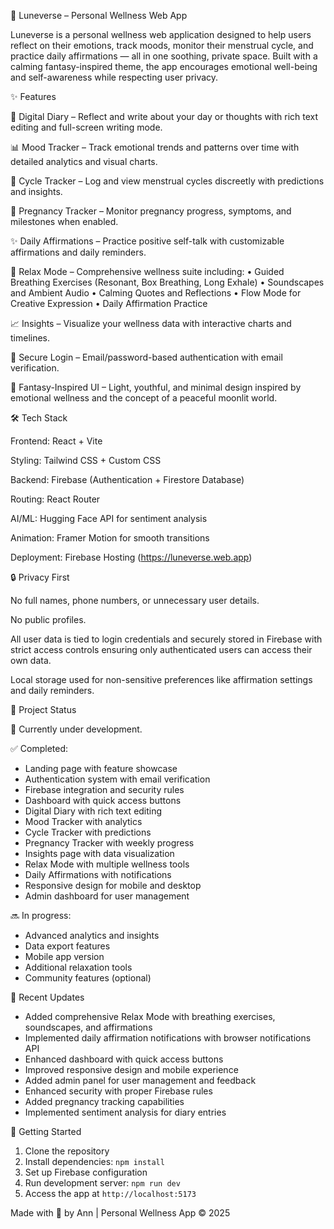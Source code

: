 🌙 Luneverse – Personal Wellness Web App

Luneverse is a personal wellness web application designed to help users reflect on their emotions, track moods, monitor their menstrual cycle, and practice daily affirmations — all in one soothing, private space. Built with a calming fantasy-inspired theme, the app encourages emotional well-being and self-awareness while respecting user privacy.

✨ Features

📝 Digital Diary – Reflect and write about your day or thoughts with rich text editing and full-screen writing mode.

📊 Mood Tracker – Track emotional trends and patterns over time with detailed analytics and visual charts.

🔁 Cycle Tracker – Log and view menstrual cycles discreetly with predictions and insights.

🤰 Pregnancy Tracker – Monitor pregnancy progress, symptoms, and milestones when enabled.

✨ Daily Affirmations – Practice positive self-talk with customizable affirmations and daily reminders.

🧘 Relax Mode – Comprehensive wellness suite including:
   • Guided Breathing Exercises (Resonant, Box Breathing, Long Exhale)
   • Soundscapes and Ambient Audio
   • Calming Quotes and Reflections
   • Flow Mode for Creative Expression
   • Daily Affirmation Practice

📈 Insights – Visualize your wellness data with interactive charts and timelines.

🔐 Secure Login – Email/password-based authentication with email verification.

🎨 Fantasy-Inspired UI – Light, youthful, and minimal design inspired by emotional wellness and the concept of a peaceful moonlit world.

🛠️ Tech Stack

Frontend: React + Vite

Styling: Tailwind CSS + Custom CSS

Backend: Firebase (Authentication + Firestore Database)

Routing: React Router

AI/ML: Hugging Face API for sentiment analysis

Animation: Framer Motion for smooth transitions

Deployment: Firebase Hosting (https://luneverse.web.app)

🔒 Privacy First

No full names, phone numbers, or unnecessary user details.

No public profiles.

All user data is tied to login credentials and securely stored in Firebase with strict access controls ensuring only authenticated users can access their own data.

Local storage used for non-sensitive preferences like affirmation settings and daily reminders.

🚧 Project Status

🔄 Currently under development.

✅ Completed: 
- Landing page with feature showcase
- Authentication system with email verification
- Firebase integration and security rules
- Dashboard with quick access buttons
- Digital Diary with rich text editing
- Mood Tracker with analytics
- Cycle Tracker with predictions
- Pregnancy Tracker with weekly progress
- Insights page with data visualization
- Relax Mode with multiple wellness tools
- Daily Affirmations with notifications
- Responsive design for mobile and desktop
- Admin dashboard for user management

🔜 In progress: 
- Advanced analytics and insights
- Data export features
- Mobile app version
- Additional relaxation tools
- Community features (optional)

📱 Recent Updates

- Added comprehensive Relax Mode with breathing exercises, soundscapes, and affirmations
- Implemented daily affirmation notifications with browser notifications API
- Enhanced dashboard with quick access buttons
- Improved responsive design and mobile experience
- Added admin panel for user management and feedback
- Enhanced security with proper Firebase rules
- Added pregnancy tracking capabilities
- Implemented sentiment analysis for diary entries

🎯 Getting Started

1. Clone the repository
2. Install dependencies: `npm install`
3. Set up Firebase configuration
4. Run development server: `npm run dev`
5. Access the app at `http://localhost:5173`

Made with 💜 by Ann | Personal Wellness App © 2025